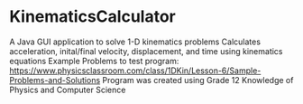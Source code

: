 # KinematicsCalculator
A Java GUI application to solve 1-D kinematics problems
Calculates acceleration, inital/final velocity, displacement, and time using kinematics equations 
Example Problems to test program: 
        https://www.physicsclassroom.com/class/1DKin/Lesson-6/Sample-Problems-and-Solutions
Program was created using Grade 12 Knowledge of Physics and Computer Science

